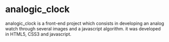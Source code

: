 # analogic_clock
analogic_clock is a front-end project which consists in developing an analog watch through several images and a javascript algorithm. it was developed in HTML5, CSS3 and javascript.
